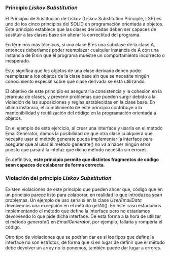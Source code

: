 ### Principio *Liskov Substitution*
El Principio de Sustitución de Liskov (Liskov Substitution Principle, LSP) es uno de los cinco principios del SOLID en programación orientada a objetos. Este principio establece que las clases derivadas deben ser capaces de sustituir a las clases base sin alterar la correctitud del programa.

En términos más técnicos, si una clase B es una subclase de la clase A, entonces deberíamos poder reemplazar cualquier instancia de A con una instancia de B sin que el programa muestre un comportamiento incorrecto o inesperado.

Esto significa que los objetos de una clase derivada deben poder reemplazar a los objetos de la clase base sin que se necesite ningún conocimiento especial sobre qué clase derivada se está utilizando.

El objetivo de este principio es asegurar la consistencia y la cohesión en la jerarquía de clases, y prevenir problemas que pueden surgir debido a la violación de las suposiciones y reglas establecidas en la clase base. En última instancia, el cumplimiento de este principio contribuye a la mantenibilidad y reutilización del código en la programación orientada a objetos.

En el ejemplo de este ejercicio, al crear una interface y usarla en el método EmailGenerator, damos la posibilidad de que otra clase cualquiera que necesite usar el método generate pueda implementar la interface para asegurar que al usar el método generate() no va a haber ningún error puesto que pasará la intefaz que dicho método necesita sin errores.

En definitiva, **este principio permite que distintos fragmentos de código sean capaces de colaborar de forma correcta**.

### Violación del principio *Liskov Substitution*
Existen violaciones de este principio que pueden ahcer que, código que en un principio parece listo para colaborar, en realidad lo que introduzca sean problemas. Un ejemplo de uso sería si en la clase *UserEmailData* devolvemos una excepción en el método getAll(). En este caso estaríamos implementando el método que define la interface pero no estaríamos devolviendo lo que pide dicha interface. De esta forma a la hora de utilizar el método *generate()* en *EmailGenerator*, por ejemplo, fallaría y rompería el código.

Otro tipo de violaciones que se podrían dar es si los tipos que define la interface no son estrictos, de forma que si en lugar de definir que el método debe devolver un array no lo ponemos, también puede dar lugar a errores.
